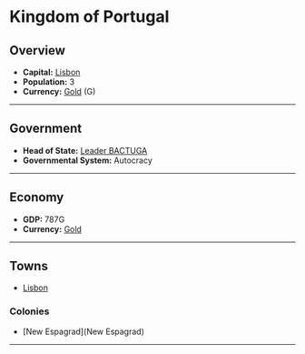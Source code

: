 # Kingdom of Portugal

## Overview

- **Capital:** [Lisbon](Lisbon)
- **Population:** 3
- **Currency:** [Gold](Gold) (G)

---

## Government

- **Head of State:** [Leader BACTUGA](BACTUGA)
- **Governmental System:** Autocracy

---

## Economy

- **GDP:** 787G
- **Currency:** [Gold](Gold)

---

## Towns

- [Lisbon](Lisbon)

### Colonies

- [New Espagrad](New Espagrad)

---